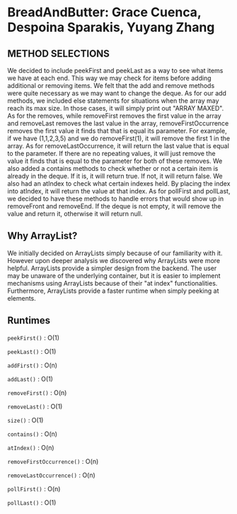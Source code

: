 # BreadAndButter: Grace Cuenca, Despoina Sparakis, Yuyang Zhang
## **METHOD SELECTIONS**
We decided to include peekFirst and peekLast as a way to see what items we have at each end. This way we may check for items before adding additional or removing items. We felt that the add and remove methods were quite necessary as we may want to change the deque. As for our add methods, we included else statements for situations when the array may reach its max size. In those cases, it will simply print out "ARRAY MAXED". As for the removes, while removeFirst removes the first value in the array and removeLast removes the last value in the array, removeFirstOccurrence removes the first value it finds that that is equal its parameter. For example, if we have (1,1,2,3,5) and we do removeFirst(1), it will remove the first 1 in the array. As for removeLastOccurrence, it will return the last value that is equal to the parameter. If there are no repeating values, it will just remove the value it finds that is equal to the parameter for both of these removes. We also added a contains methods to check whether or not a certain item is already in the deque. If it is, it will return true. If not, it will return false. We also had an atIndex to check what certain indexes held. By placing the index into atIndex, it will return the value at that index. As for pollFirst and pollLast, we decided to have these methods to handle errors that would show up in removeFront and removeEnd. If the deque is not empty, it will remove the value and return it, otherwise it will return null.

## **Why ArrayList?**
We initially decided on ArrayLists simply because of our familiarity with it. However upon deeper analysis we discovered why ArrayLists were more helpful. ArrayLists provide a simpler design from the backend. The user may be unaware of the underlying container, but it is easier to implement mechanisms using ArrayLists because of their "at index" functionalities. Furthermore, ArrayLists provide a faster runtime when simply peeking at elements.

## **Runtimes**
`peekFirst()` : O(1)

`peekLast()` : O(1)

`addFirst()` : O(n)

`addLast()` : O(1)

`removeFirst()` : O(n)

`removeLast()` : O(1)

`size()` : O(1)

`contains()` : O(n)

`atIndex()` : O(n)

`removeFirstOccurrence()` : O(n)

`removeLastOccurrence()` : O(n)

`pollFirst()` : O(n)

`pollLast()` : O(1)

